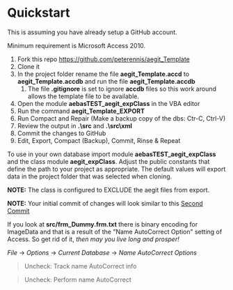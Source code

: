 # Quickstart

This is assuming you have already setup a GitHub account.

Minimum requirement is Microsoft Access 2010.

1. Fork this repo https://github.com/peterennis/aegit_Template
2. Clone it
3. In the project folder rename the file **aegit_Template.accd** to **aegit_Template.accdb** and run the file **aegit_Template.accdb**
	1. The file **.gitignore** is set to ignore **accdb** files so this work around allows the template file to be available.
4. Open the module **aebasTEST_aegit_expClass** in the VBA editor
5. Run the command **aegit_Template_EXPORT**
7. Run Compact and Repair (Make a backup copy of the dbs: Ctr-C, Ctrl-V) 
8. Review the output in **.\src** and **.\src\xml**
9. Commit the changes to GitHub
10. Edit, Export, Compact (Backup), Commit, Rinse & Repeat

To use in your own database import module **aebasTEST_aegit_expClass** and
the class module **aegit_expClass**. Adjust the public constants that define the path to your project as appropriate. The default values will export data in the project folder that was selected when cloning.

**NOTE:** The class is configured to EXCLUDE the aegit files from export.
  
**NOTE:** Your initial commit of changes will look similar to this
[Second Commit](https://github.com/peterennis/aegit_Template/commit/dd71ff55a71372abcbeadec7ce250f09ff4ad6bd)

If you look at **src/frm_Dummy.frm.txt** there is binary encoding for ImageData
and that is a result of the "Name AutoCorrect Option" setting of Access. So get
rid of it, *then may you live long and prosper!*

*File* -> *Options* -> *Current Database* -> *Name AutoCorrect Options*

>Uncheck: Track name AutoCorrect info

>Uncheck: Perform name AutoCorrect
